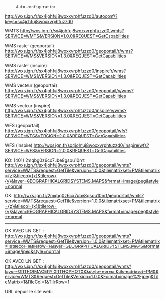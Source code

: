 

     	 Auto-configuration
http://wxs.ign.fr/sx4johfuj8woxxvrphfuzzd0/autoconf/?keys=sx4johfuj8woxxvrphfuzzd0

WMTS
http://wxs.ign.fr/sx4johfuj8woxxvrphfuzzd0/wmts?SERVICE=WMTS&VERSION=1.0.0&REQUEST=GetCapabilities

WMS raster (geoportail)
http://wxs.ign.fr/sx4johfuj8woxxvrphfuzzd0/geoportail/r/wms?SERVICE=WMS&VERSION=1.3.0&REQUEST=GetCapabilities

WMS raster (inspire)
http://wxs.ign.fr/sx4johfuj8woxxvrphfuzzd0/inspire/r/wms?SERVICE=WMS&VERSION=1.3.0&REQUEST=GetCapabilities

WMS vecteur (geoportail)
http://wxs.ign.fr/sx4johfuj8woxxvrphfuzzd0/geoportail/v/wms?SERVICE=WMS&VERSION=1.3.0&REQUEST=GetCapabilities

WMS vecteur (inspire)
http://wxs.ign.fr/sx4johfuj8woxxvrphfuzzd0/inspire/v/wms?SERVICE=WMS&VERSION=1.3.0&REQUEST=GetCapabilities

WFS (geoportail)
http://wxs.ign.fr/sx4johfuj8woxxvrphfuzzd0/geoportail/wfs?SERVICE=WFS&VERSION=2.0.0&REQUEST=GetCapabilities

WFS (inspire)
http://wxs.ign.fr/sx4johfuj8woxxvrphfuzzd0/inspire/wfs?SERVICE=WFS&VERSION=2.0.0&REQUEST=GetCapabilities             
     

KO: (401)
2mqbg0z6cx7ube8gsou10nrt
http://wxs.ign.fr/sx4johfuj8woxxvrphfuzzd0/geoportail/wmts?service=WMTS&request=GetTile&version=1.0.0&tilematrixset=PM&tilematrix={z}&tilecol={x}&tilerow={y}&layer=GEOGRAPHICALGRIDSYSTEMS.MAPS&format=image/jpeg&style=normal

OK:
http://wxs.ign.fr/2mqbg0z6cx7ube8gsou10nrt/geoportail/wmts?service=WMTS&request=GetTile&version=1.0.0&tilematrixset=PM&tilematrix={z}&tilecol={x}&tilerow={y}&layer=GEOGRAPHICALGRIDSYSTEMS.MAPS&format=image/jpeg&style=normal

---------
OK AVEC UN GET :
http://wxs.ign.fr/sx4johfuj8woxxvrphfuzzd0/geoportail/wmts?service=WMTS&request=GetTile&version=1.0.0&tilematrixset=PM&tilematrix=1&tilecol=1&tilerow=1&layer=GEOGRAPHICALGRIDSYSTEMS.MAPS&format=image/jpeg&style=normal

OK AVEC UN GET  :
http://wxs.ign.fr/sx4johfuj8woxxvrphfuzzd0/geoportail/wmts?layer=ORTHOIMAGERY.ORTHOPHOTOS&style=normal&tilematrixset=PM&Service=WMTS&Request=GetTile&Version=1.0.0&Format=image%2Fjpeg&TileMatrix=1&TileCol=1&TileRow=1

URL depuis le site web:



